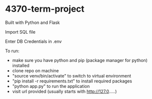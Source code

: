 # 4370-term-project

Built with Python and Flask

Import SQL file 

Enter DB Credentials in .env

To run:
- make sure you have python and pip (package manager for python) installed
- clone repo on machine
- "source venv/bin/activate" to switch to virtual environment
- "pip install -r requirements.txt" to install required packages
- "python app.py" to run the application
- visit url provided (usually starts with http://127.0.....)
